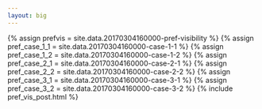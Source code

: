 ```yaml
---
layout: big
---
```

{% assign prefvis = site.data.20170304160000-pref-visibility %}
{% assign pref_case_1_1 = site.data.20170304160000-case-1-1 %}
{% assign pref_case_1_2 = site.data.20170304160000-case-1-2 %}
{% assign pref_case_2_1 = site.data.20170304160000-case-2-1 %}
{% assign pref_case_2_2 = site.data.20170304160000-case-2-2 %}
{% assign pref_case_3_1 = site.data.20170304160000-case-3-1 %}
{% assign pref_case_3_2 = site.data.20170304160000-case-3-2 %}
{% include pref_vis_post.html %}
